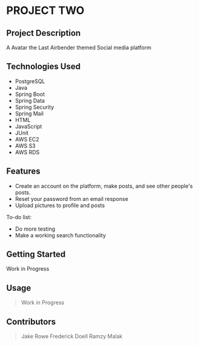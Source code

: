 # PROJECT TWO

## Project Description

A Avatar the Last Airbender themed Social media platform

## Technologies Used

*  PostgreSQL
*  Java
*  Spring Boot
*  Spring Data
*  Spring Security
*  Spring Mail
*  HTML
*  JavaScript
*  JUnit 
*  AWS EC2 
*  AWS S3
*  AWS RDS

## Features

* Create an account on the platform, make posts, and see other people's posts.
* Reset your password from an email response
* Upload pictures to profile and posts

To-do list:
* Do more testing
* Make a working search functionality

## Getting Started
   
Work in Progress

## Usage

> Work in Progress

## Contributors

> Jake Rowe
> Frederick Doell
> Ramzy Malak
